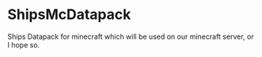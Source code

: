 # ShipsMcDatapack
Ships Datapack for minecraft which will be used on our minecraft server, or I hope so.
